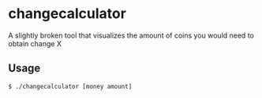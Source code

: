 # changecalculator

A slightly broken tool that visualizes the amount of coins you would need to obtain change X

Usage
-
    $ ./changecalculator [money amount]

